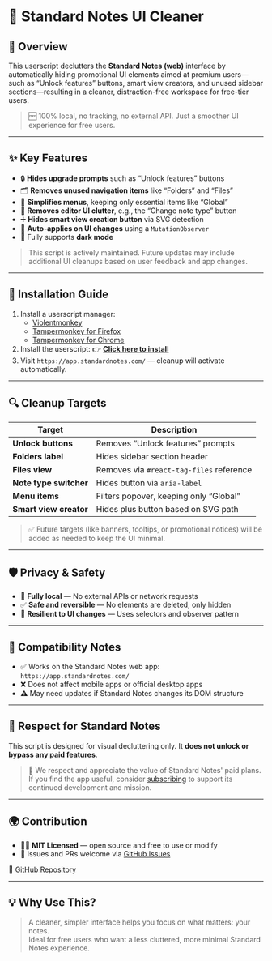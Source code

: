 # 🧹 Standard Notes UI Cleaner

## 📌 Overview

This userscript declutters the **Standard Notes (web)** interface by automatically hiding promotional UI elements aimed at premium users—such as “Unlock features” buttons, smart view creators, and unused sidebar sections—resulting in a cleaner, distraction-free workspace for free-tier users.

> 🆓 100% local, no tracking, no external API. Just a smoother UI experience for free users.

---

## ✨ Key Features

- 🔒 **Hides upgrade prompts** such as “Unlock features” buttons
- 🗂 **Removes unused navigation items** like “Folders” and “Files”
- 🧭 **Simplifies menus**, keeping only essential items like “Global”
- 📝 **Removes editor UI clutter**, e.g., the “Change note type” button
- ➕ **Hides smart view creation button** via SVG detection
- 🔁 **Auto-applies on UI changes** using a `MutationObserver`
- 🌙 Fully supports **dark mode**

> This script is actively maintained. Future updates may include additional UI cleanups based on user feedback and app changes.

---

## 🚀 Installation Guide

1. Install a userscript manager:
   - [Violentmonkey](https://violentmonkey.github.io/)
   - [Tampermonkey for Firefox](https://addons.mozilla.org/firefox/addon/tampermonkey/)
   - [Tampermonkey for Chrome](https://chrome.google.com/webstore/detail/tampermonkey/dhdgffkkebhmkfjojejmpbldmpobfkfo)
2. Install the userscript:
   👉 **[Click here to install](https://raw.githubusercontent.com/koyasi777/standardnotes-ui-cleaner/main/standardnotes-ui-cleaner.user.js)**
3. Visit `https://app.standardnotes.com/` — cleanup will activate automatically.

---

## 🔍 Cleanup Targets

| Target | Description |
|--------|-------------|
| **Unlock buttons** | Removes “Unlock features” prompts |
| **Folders label** | Hides sidebar section header |
| **Files view** | Removes via `#react-tag-files` reference |
| **Note type switcher** | Hides button via `aria-label` |
| **Menu items** | Filters popover, keeping only “Global” |
| **Smart view creator** | Hides plus button based on SVG path |

> ✅ Future targets (like banners, tooltips, or promotional notices) will be added as needed to keep the UI minimal.

---

## 🛡 Privacy & Safety

- 🔐 **Fully local** — No external APIs or network requests
- ✅ **Safe and reversible** — No elements are deleted, only hidden
- 🔄 **Resilient to UI changes** — Uses selectors and observer pattern

---

## 📝 Compatibility Notes

- ✅ Works on the Standard Notes web app: `https://app.standardnotes.com/`
- ❌ Does not affect mobile apps or official desktop apps
- ⚠️ May need updates if Standard Notes changes its DOM structure

---

## 🤝 Respect for Standard Notes

This script is designed for visual decluttering only. It **does not unlock or bypass any paid features**.

> 🙏 We respect and appreciate the value of Standard Notes' paid plans. If you find the app useful, consider [subscribing](https://standardnotes.com/plans) to support its continued development and mission.

---

## 🌍 Contribution

- 🧑‍💻 **MIT Licensed** — open source and free to use or modify
- 💬 Issues and PRs welcome via [GitHub Issues](https://github.com/koyasi777/standardnotes-ui-cleaner/issues)

🔗 [GitHub Repository](https://github.com/koyasi777/standardnotes-ui-cleaner)

---

## 💡 Why Use This?

> A cleaner, simpler interface helps you focus on what matters: your notes.  
> Ideal for free users who want a less cluttered, more minimal Standard Notes experience.
